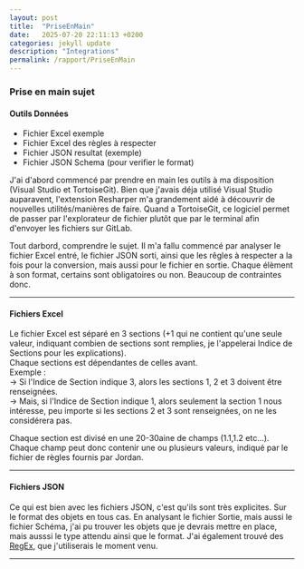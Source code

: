```yaml
---
layout: post
title:  "PriseEnMain"
date:   2025-07-20 22:11:13 +0200
categories: jekyll update
description: "Integrations"
permalink: /rapport/PriseEnMain
---
```


### Prise en main sujet

#### Outils Données
- Fichier Excel exemple
- Fichier Excel des règles à respecter
- Fichier JSON resultat (exemple)
- Fichier JSON Schema (pour verifier le format)

J'ai d'abord commencé par prendre en main les outils à ma disposition (Visual Studio et TortoiseGit). Bien que j'avais déja utilisé Visual Studio auparavent, l'extension Resharper m'a grandement aidé à découvrir de nouvelles utilités/manières de faire. Quand a TortoiseGit, ce logiciel permet de passer par l'explorateur de fichier plutôt que par le terminal afin d'envoyer les fichiers sur GitLab.

Tout darbord, comprendre le sujet. Il m'a fallu commencé par analyser le fichier Excel entré, le fichier JSON sorti, ainsi que les rêgles à respecter a la fois pour la conversion, mais aussi pour le fichier en sortie. Chaque élèment à son format, certains sont obligatoires ou non. Beaucoup de contraintes donc.

---
#### Fichiers Excel

Le fichier Excel est séparé en 3 sections (+1 qui ne contient qu'une seule valeur, indiquant combien de sections sont remplies, je l'appelerai Indice de Sections pour les explications).\
Chaque sections est dépendantes de celles avant.\
Exemple : \
-> Si l'Indice de Section indique 3, alors les sections 1, 2 et 3 doivent être renseignées.\
-> Mais, si l'Indice de Section indique 1, alors seulement la section 1 nous intéresse, peu importe si les sections 2 et 3 sont renseignées, on ne les considérera pas.

Chaque section est divisé en une 20-30aine de champs (1.1,1.2 etc...).\
Chaque champ peut donc contenir une ou plusieurs valeurs, indiqué par le fichier de règles fournis par Jordan. 

---

#### Fichiers JSON

Ce qui est bien avec les fichiers JSON, c'est qu'ils sont très explicites. Sur le format des objets en tous cas. En analysant le fichier Sortie, mais aussi le fichier Schéma, j'ai pu trouver les objets que je devrais mettre en place, mais ausssi le type attendu ainsi que le format. J'ai également trouvé des [RegEx](https://fr.wikipedia.org/wiki/Expression_r%C3%A9guli%C3%A8re), que j'utiliserais le moment venu.

---